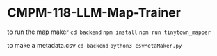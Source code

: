 # CMPM-118-LLM-Map-Trainer

to run the map maker
``` cd backend ```
``` npm install ```
``` npm run tinytown_mapper ```

to make a metadata.csv
``` cd backend ```
``` python3 csvMetaMaker.py ```